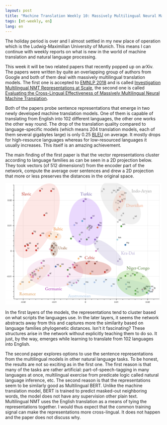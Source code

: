 ```yaml
---
layout: post
title: "Machine Translation Weekly 10: Massively Multilingual Neural Machine Translation"
tags: [mt-weekly, en]
lang: en
---
```


The holiday period is over and I almost settled in my new place of operation
which is the Ludwig-Maximilian University of Munich. This means I can continue
with weekly reports on what is new in the world of machine translation and
natural language processing.

This week it will be two related papers that recently popped up on arXiv. The
papers were written by quite an overlapping group of authors from Google and
both of them deal with massively multilingual translation models. The first one
is accepted to [EMNLP 2018](https://emnlp-ijcnlp2019.org) and is called
[Investigation Multilingual NMT Representations at
Scale](https://arxiv.org/abs/1909.02197), the second one is called [Evaluating
the Cross-Lingual Effectiveness of Massively Multilingual Neural Machine
Translation](https://arxiv.org/abs/1909.00437).

Both of the papers probe sentence representations that emerge in two newly
developed machine translation models. One of them is capable of translating
from English into 102 different languages, the other one works the other way
round. The drop of the translation quality compared to language-specific models
(which means 204 translation models, each of them several gigabytes large) is
only 0.25 [BLEU](https://en.wikipedia.org/wiki/BLEU) on average. It mostly
drops for high-resource languages whereas for low-resourced languages it
usually increases. This itself is an amazing achievement.

The main finding of the first paper is that the vector representations cluster
according to language families as can be seen in a 2D projection below. They
took vectors (of 512 dimensions!) from the encoder part of the network, compute
the average over sentences and drew a 2D projection that more or less preserves
the distances in the original space.

![Language clusters](/assets/MT-Weekly-10/clusters.png)

In the first layers of the models, the representations tend to cluster based on
what scripts the languages use. In the later layers, it seems the network
abstracts away from this and captures more the similarity based on language
families phylogenetic distances. Isn't it fascinating? These structures arise
in the network without explicitly teaching them to do so. It just, by the way,
emerges while learning to translate from 102 languages into English.

The second paper explores options to use the sentence representations from the
multilingual models in other natural language tasks. To be honest, the results
are not so exciting as in the first one. The first reason is that many of the
tasks are rather artificial: part-of-speech-tagging in many languages at once,
multilingual exercise from predicate logic called natural language inference,
etc. The second reason is that the representations seem to be similarly good as
Multilingual BERT. Unlike the machine translation model, BERT is trained to
predict masked-out neighboring words, the model does not have any supervision
other plain text. Multilingual NMT uses the English translation as a means of
tying the representations together. I would thus expect that the common
training signal can make the representations more cross-lingual. It does not
happen and the paper does not discuss why.
